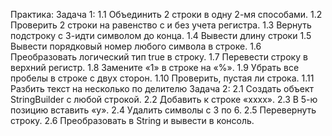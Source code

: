 Практика:
Задача 1:
1.1 Объединить 2 строки в одну 2-мя способами.
1.2 Проверить 2 строки на равенство с и без учета регистра.
1.3 Вернуть подстроку с 3-идти символом до конца.
1.4 Вывести длину строки
1.5 Вывести порядковый номер любого символа в строке.
1.6 Преобразовать логический тип true в строку.
1.7 Перевести строку в верхний регистр.
1.8 Замените «1» в строке на «%».
1.9 Убрать все пробелы в строке с двух сторон.
1.10 Проверить, пустая ли строка.
1.11 Разбить текст на несколько по делителю
Задача 2:
2.1 Создать объект StringBuilder c любой строкой.
2.2 Добавить к строке «xxxx».
2.3 В 5-ю позицию вставить «y».
2.4 Удалить символы с 3 по 6.
2.5 Перевернуть строку.
2.6 Преобразовать в String и вывести в консоль.